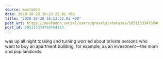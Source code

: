 ```yaml
---
source: mastodon
date: 2020-10-28 16:23:22.81 +00
title: "2020-10-28 16:23:22.81 +00"
post_uri: https://mastodon.social/users/gravely/statuses/105113334760464133
post_id: 105113334760464133
---
```

was up all night tossing and turning worried about private persons who want to buy an apartment building, for example, as an investment—the mom and pop landlords


